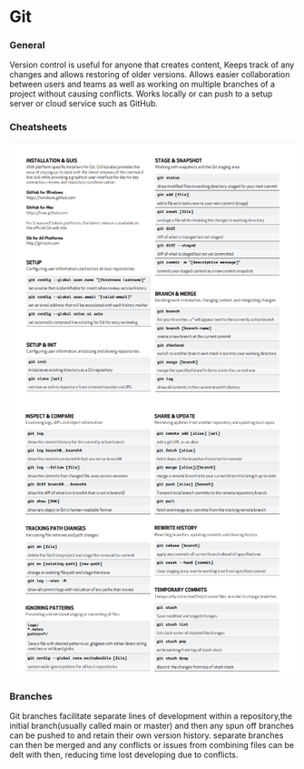 # Git 
### General
Version control is useful for anyone that creates content, Keeps track of any changes and allows restoring of older versions.
Allows easier collaboration between users and teams as well as working on multiple branches of a project without causing conflicts.
Works locally or can push to a setup server or cloud service such as GitHub.
### Cheatsheets
![](Images/GitCheatsheetPage1.png)
![](Images/GitCheatsheetPage2.png)
### Branches
Git branches facilitate separate lines of development within a repository,the initial branch(usually called main or master) and then any spun off branches can be pushed to and retain their own version history.
separate branches can then be merged and any conflicts or issues from combining files can be delt with then, reducing time lost developing due to conflicts.

